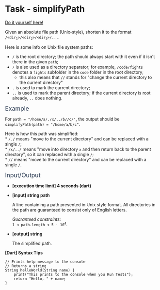 # Task - simplifyPath

[Do it yourself here!](https://app.codesignal.com/interview-practice/task/aRwxhGcmvhf6vKPCp)

<p>Given an absolute file path (Unix-style), shorten it to the format <code>/&lt;dir<sub>1</sub>&gt;/&lt;dir<sub>2</sub>&gt;/&lt;dir<sub>3</sub>&gt;/...</code>.</p>
<p>Here is some info on Unix file system paths:</p>
<ul>
<li><code>/</code> is the root directory; the path should always start with it even if it isn't there in the given <code>path</code>;</li>
<li><code>/</code> is also used as a directory separator; for example, <code>/code/fights</code> denotes a <code>fights</code> subfolder in the <code>code</code> folder in the root directory;
<ul>
<li>this also means that <code>//</code> stands for "change the current directory to the current directory"</li>
</ul>
</li>
<li><code>.</code> is used to mark the current directory;</li>
<li><code>..</code> is used to mark the parent directory; if the current directory is root already, <code>..</code> does nothing.</li>
</ul>
<p><span class="markdown--header" style="color:#2b3b52;font-size:1.4em">Example</span></p>
<p>For <code>path = "/home/a/./x/../b//c/"</code>, the output should be<br>
<code>simplifyPath(path) = "/home/a/b/c"</code>.</p>
<p>Here is how this path was simplified:<br>
* <code>/./</code> means "move to the current directory" and can be replaced with a single <code>/</code>;<br>
* <code>/x/../</code> means "move into directory <code>x</code> and then return back to the parent directory", so it can replaced with a single <code>/</code>;<br>
* <code>//</code> means "move to the current directory" and can be replaced with a single <code>/</code>.</p>
<p><span class="markdown--header" style="color:#2b3b52;font-size:1.4em">Input/Output</span></p>
<ul>
<li>
<p><strong>[execution time limit] 4 seconds (dart)</strong></p>
</li>
<li>
<p><strong>[input] string path</strong></p>
<p>A line containing a path presented in Unix style format. All directories in the path are guaranteed to consist only of English letters.</p>
<p><em>Guaranteed constraints:</em><br>
<code>1 ≤ path.length ≤ 5 · 10<sup>4</sup></code>.</p>
</li>
<li>
<p><strong>[output] string</strong></p>
<p>The simplified path.</p>
</li>
</ul>
<p><strong>[Dart] Syntax Tips</strong></p>
<pre><code class="language-dart"><span class="hljs-comment">// Prints help message to the console</span>
<span class="hljs-comment">// Returns a string</span>
<span class="hljs-built_in">String</span> helloWorld(<span class="hljs-built_in">String</span> name) {
    <span class="hljs-built_in">print</span>(<span class="hljs-string">"This prints to the console when you Run Tests"</span>);
    <span class="hljs-keyword">return</span> <span class="hljs-string">"Hello, "</span> + name;
}
</code></pre>
